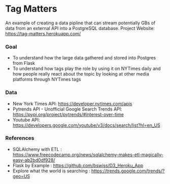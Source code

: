 # Tag Matters
An example of creating a data pipline that can stream potentially GBs of data from an external API into a PostgreSQL database.
Project Website: https://tag-matters.herokuapp.com/

### Goal
- To understand how the large data gathered and stored into Postgres from Flask
- To understand how tags play the role by using it on NYTimes daily and how people really react about the topic by looking at other media platforms through NYTimes tags

### Data
- New York Times API: https://developer.nytimes.com/apis
- Pytrends API - Unofficial Google Search Trends API: https://pypi.org/project/pytrends/#interest-over-time
- Youtube API: https://developers.google.com/youtube/v3/docs/search/list?hl=en_US

### References
- SQLAlchemy with ETL : https://www.freecodecamp.org/news/sqlalchemy-makes-etl-magically-easy-ab2bd0df928/
- Flask by Example : https://github.com/bswiss/D3_Heroku_App
- Explore what the world is searching : https://trends.google.com/trends/?geo=US
